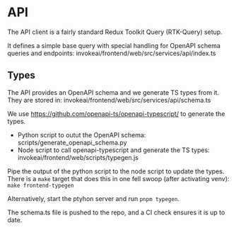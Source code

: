 # API

The API client is a fairly standard Redux Toolkit Query (RTK-Query) setup.

It defines a simple base query with special handling for OpenAPI schema queries and endpoints: invokeai/frontend/web/src/services/api/index.ts

## Types

The API provides an OpenAPI schema and we generate TS types from it. They are stored in: invokeai/frontend/web/src/services/api/schema.ts

We use https://github.com/openapi-ts/openapi-typescript/ to generate the types.

- Python script to outut the OpenAPI schema: scripts/generate_openapi_schema.py
- Node script to call openapi-typescript and generate the TS types: invokeai/frontend/web/scripts/typegen.js

Pipe the output of the python script to the node script to update the types. There is a `make` target that does this in one fell swoop (after activating venv): `make frontend-typegen`

Alternatively, start the ptyhon server and run `pnpm typegen`.

The schema.ts file is pushed to the repo, and a CI check ensures it is up to date.
